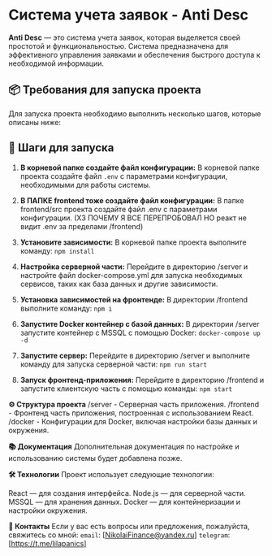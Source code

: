 # Система учета заявок - Anti Desc

**Anti Desc** — это система учета заявок, которая выделяется своей простотой и функциональностью. Система предназначена для эффективного управления заявками и обеспечения быстрого доступа к необходимой информации.

## 📦 Требования для запуска проекта

Для запуска проекта необходимо выполнить несколько шагов, которые описаны ниже:

## 🚀 Шаги для запуска

1. **В корневой папке создайте файл конфигурации:**
   В корневой папке проекта создайте файл `.env` с параметрами конфигурации, необходимыми для работы системы.

2. **В ПАПКЕ frontend тоже создайте файл конфигурации:** В папке frontend/src проекта создайте файл .env с параметрами конфигурации. (ХЗ ПОЧЕМУ Я ВСЕ ПЕРЕПРОБОВАЛ НО реакт не видит .env за пределами /frontend)

3. **Установите зависимости:**
   В корневой папке проекта выполните команду:
   `npm install`

4. **Настройка серверной части:**
   Перейдите в директорию /server и настройте файл docker-compose.yml для запуска необходимых сервисов, таких как база данных и другие зависимости.

5. **Установка зависимостей на фронтенде:** В директории /frontend выполните команду: `npm i`

6. **Запустите Docker контейнер с базой данных:** В директории /server запустите контейнер с MSSQL с помощью Docker: `docker-compose up -d`

7. **Запустите сервер:** Перейдите в директорию /server и выполните команду для запуска серверной части: `npm run start`

8. **Запуск фронтенд-приложения:** Перейдите в директорию /frontend и запустите клиентскую часть с помощью команды: `npm start`

**⚙️ Структура проекта**
/server - Серверная часть приложения.
/frontend - Фронтенд часть приложения, построенная с использованием React.
/docker - Конфигурации для Docker, включая настройки базы данных и окружения.

**📚 Документация**
Дополнительная документация по настройке и использованию системы будет добавлена позже.

**🛠 Технологии**
Проект использует следующие технологии:

React — для создания интерфейса.
Node.js — для серверной части.
MSSQL — для хранения данных.
Docker — для контейнеризации и настройки окружения.

**💬 Контакты**
Если у вас есть вопросы или предложения, пожалуйста, свяжитесь со мной:
`email`: [NikolaiFinance@yandex.ru]
`telegram`: [https://t.me/lilapanics]
